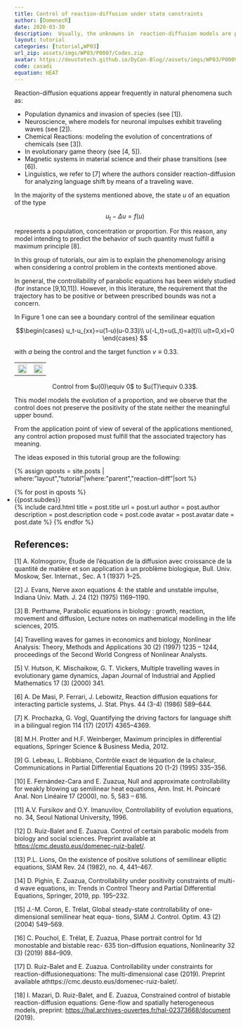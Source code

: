 ```yaml
---
title: Control of reaction-diffusion under state constraints
author: [DomenecR]
date: 2020-03-30
description:  Usually, the unknowns in  reaction-diffusion models are positive by nature. Therefore, for application purposes, any control strategy proposed should preserve this positivity. This group of tutorials is devoted to the understanding of phenomena and techniques arising in reaction-diffusion control problems when  state constraints are present.
layout: tutorial
categories: [tutorial,WP03]
url_zip: assets/imgs/WP03/P0007/Codes.zip
avatar: https://deustotech.github.io/DyCon-Blog//assets/imgs/WP03/P0009/figures/ContrState-8.png
code: casadi
equation: HEAT
---
```



Reaction-diffusion equations appear frequently in natural phenomena such as:
- Population dynamics and invasion of species (see [1]).
- Neuroscience, where models for neuronal impulses exhibit traveling waves (see [2]).
- Chemical Reactions: modeling the evolution of concentrations of chemicals (see [3]).
- In evolutionary game theory  (see [4, 5]).
- Magnetic systems in material science and their phase transitions (see [6]).
- Linguistics, we refer to [7] where the authors consider reaction-diffusion for analyzing language shift by means of a traveling wave.


In the majority of the systems mentioned above, the state $u$ of an equation of the type 

$$u_t-\Delta u=f(u)$$

represents a population, concentration or proportion. For this reason, any model intending to predict the behavior of such quantity must fulfill a maximum principle [8].

In this group of tutorials, our aim is to explain the phenomenology arising when considering a control problem in the contexts mentioned above.

In general, the controllability of parabolic equations has been widely studied (for instance [9,10,11]). However, in this literature, the requirement that the trajectory has to be positive or between prescribed bounds was not a concern.

In Figure 1 one can see a boundary control of the semilinear equation

$$\begin{cases}
u_t-u_{xx}=u(1-u)(u-0.33)\\
u(-L,t)=u(L,t)=a(t)\\
u(t=0,x)=0
\end{cases} $$


with $a$ being the control and the target function $v\equiv 0.33$.



<center>
<table>
    <tr>
        <th>
            <img  src="{{site.url}}{{site.baseurl}}/assets/imgs/WP03/P0007/figures/violation.png"  width="100%"  />
        </th>
         <th>
            <img  src="{{site.url}}{{site.baseurl}}/assets/imgs/WP03/P0007/figures/violation2.png"  width="100%"   />
        </th>       
    </tr>
</table>

</center>
<center>Control from $u(0)\equiv 0$ to $u(T)\equiv 0.33$.</center>

This model models the evolution of a proportion, and we observe that the control does not preserve the positivity of the state neither the meaningful upper bound.

From the application point of view of several of the applications mentioned, any control action proposed must fulfill that the associated trajectory has meaning.


The ideas exposed in this tutorial group are the following:


<div class="container">
  <div class="col-md-10 col-md-offset-0">
    {% assign qposts = site.posts | where:"layout","tutorial"|where:"parent","reaction-diff"|sort %}
    <ul style="padding-inline-start: 0px">
    {% for post in qposts  %}
        <li>{{post.subdes}}</li>
        {% include card.html title       = post.title
                             url         = post.url
                             author      = post.author
                             description = post.description
                             code        = post.code
                             avatar      = post.avatar
                             date        = post.date %}
    {% endfor %}
    </ul>
  </div>
</div>




## References:

[1] A. Kolmogorov, Étude de l’équation de la diffusion avec croissance de la quantité de matière et son
application à un problème biologique, Bull. Univ. Moskow, Ser. Internat., Sec. A 1 (1937) 1–25.

[2] J. Evans, Nerve axon equations 4: the stable and unstable impulse, Indiana Univ. Math. J. 24 (12)
(1975) 1169–1190.

[3] B. Perthame, Parabolic equations in biology : growth, reaction, movement and diffusion, Lecture
notes on mathematical modelling in the life sciences, 2015.

[4] Travelling waves for games in economics and biology, Nonlinear Analysis: Theory, Methods and
Applications 30 (2) (1997) 1235 – 1244, proceedings of the Second World Congress of Nonlinear
Analysts.

[5] V. Hutson, K. Mischaikow, G. T. Vickers, Multiple travelling waves in evolutionary game dynamics,
Japan Journal of Industrial and Applied Mathematics 17 (3) (2000) 341.

[6] A. De Masi, P. Ferrari, J. Lebowitz, Reaction diffusion equations for interacting particle systems, J.
Stat. Phys. 44 (3-4) (1986) 589–644.

[7] K. Prochazka, G. Vogl, Quantifying the driving factors for language shift in a bilingual region 114 (17) (2017) 4365–4369.


[8] M.H. Protter and H.F. Weinberger, Maximum principles in differential equations, Springer Science & Business Media, 2012.



[9] G. Lebeau, L. Robbiano, Contrôle exact de léquation de la chaleur, Communications in Partial
Differential Equations 20 (1-2) (1995) 335–356.

[10] E. Fernández-Cara and E. Zuazua, Null and approximate controllability for weakly blowing up semilinear heat equations, Ann. Inst. H. Poincaré Anal. Non Linéaire 17 (2000), no. 5, 583 – 616.

[11] A.V. Fursikov and O.Y. Imanuvilov, Controllability of evolution equations, no. 34, Seoul National University, 1996.



[12] D.  Ruiz-Balet  and  E.  Zuazua. Control of certain parabolic models from biology and social sciences.   Preprint  available  at https://cmc.deusto.eus/domenec-ruiz-balet/.

[13]  P.L. Lions, On the existence of positive solutions of semilinear elliptic equations, SIAM Rev. 24 (1982), no. 4, 441–467.

[14] D. Pighin, E. Zuazua, Controllability under positivity constraints of multi-d wave equations, in:
Trends in Control Theory and Partial Differential Equations, Springer, 2019, pp. 195–232.

[15] J.-M. Coron, E. Trélat, Global steady-state controllability of one-dimensional semilinear heat equa-
tions, SIAM J. Control. Optim. 43 (2) (2004) 549–569.

[16] C. Pouchol, E. Trélat, E. Zuazua, Phase portrait control for 1d monostable and bistable reac-
635 tion–diffusion equations, Nonlinearity 32 (3) (2019) 884–909.

[17]   D.  Ruiz-Balet  and  E.  Zuazua. Controllability  under  constraints  for  reaction-diffusionequations:   The  multi-dimensional  case (2019).   Preprint  available  athttps://cmc.deusto.eus/domenec-ruiz-balet/.

[18] I. Mazari, D. Ruiz-Balet, and E. Zuazua, Constrained control of bistable reaction-diffusion equations: Gene-flow and spatially heterogeneous models, preprint: https://hal.archives-ouvertes.fr/hal-02373668/document (2019).


  
